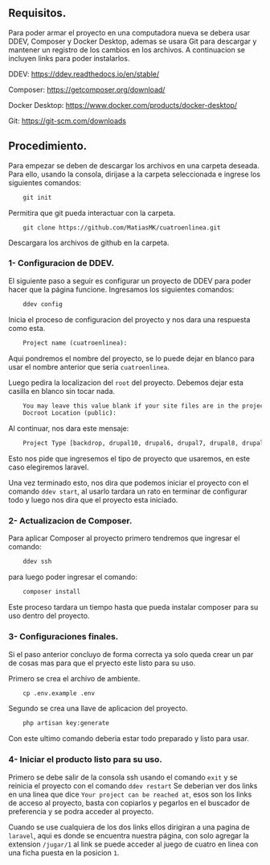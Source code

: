 ## Requisitos.

Para poder armar el proyecto en una computadora nueva se debera usar DDEV, Composer y Docker Desktop, ademas se usara Git para descargar y mantener un registro de los cambios en los archivos. A continuacion se incluyen links para poder instalarlos.

DDEV: https://ddev.readthedocs.io/en/stable/

Composer: https://getcomposer.org/download/

Docker Desktop: https://www.docker.com/products/docker-desktop/

Git: https://git-scm.com/downloads

## Procedimiento.

Para empezar se deben de descargar los archivos en una carpeta deseada. Para ello, usando la consola, dirijase a la carpeta seleccionada e ingrese los siguientes comandos:

```cmd
	git init
```
Permitira que git pueda interactuar con la carpeta.

```
	git clone https://github.com/MatiasMK/cuatroenlinea.git
```
Descargara los archivos de github en la carpeta.

### 1- Configuracion de DDEV.

El siguiente paso a seguir es configurar un proyecto de DDEV para poder hacer que la página funcione.
Ingresamos los siguientes comandos:
```cmd
	ddev config
```
Inicia el proceso de configuracion del proyecto y nos dara una respuesta como esta.
```cmd
	Project name (cuatroenlinea):
```
Aqui pondremos el nombre del proyecto, se lo puede dejar en blanco para usar el nombre anterior que seria `cuatroenlinea`.

Luego pedira la localizacion del `root` del proyecto. Debemos dejar esta casilla en blanco sin tocar nada.
```cmd
	You may leave this value blank if your site files are in the project root
	Docroot Location (public):
```

Al continuar, nos dara este mensaje:
```cmd
	Project Type [backdrop, drupal10, drupal6, drupal7, drupal8, drupal9, laravel, magento, magento2, php, shopware6, typo3, wordpress] (laravel):
```
Esto nos pide que ingresemos el tipo de proyecto que usaremos, en este caso elegiremos laravel.

Una vez terminado esto, nos dira que podemos iniciar el proyecto con el comando `ddev start`, al usarlo tardara un rato en terminar de configurar todo y luego nos dira que el proyecto esta iniciado.

### 2- Actualizacion de Composer.


Para aplicar Composer al proyecto primero tendremos que ingresar el comando:
```cmd
	ddev ssh
```
para luego poder ingresar el comando:
```cmd
	composer install
```
Este proceso tardara un tiempo hasta que pueda instalar composer para su uso dentro del proyecto.

### 3- Configuraciones finales.

Si el paso anterior concluyo de forma correcta ya solo queda crear un par de cosas mas para que el pryecto este listo para su uso.

Primero se crea el archivo de ambiente.
```cmd
	cp .env.example .env
```

Segundo se crea una llave de aplicacion del proyecto.
```cmd
	php artisan key:generate
```

Con este ultimo comando deberia estar todo preparado y listo para usar.

### 4- Iniciar el producto listo para su uso.

Primero se debe salir de la consola ssh usando el comando `exit` y se reinicia el proyecto con el comando `ddev restart`
Se deberian ver dos links en una linea que dice `Your project can be reached at`, esos son los links de acceso al proyecto, basta con copiarlos y pegarlos en el buscador de preferencia y se podra acceder al proyecto.

Cuando se use cualquiera de los dos links ellos dirigiran a una pagina de `laravel`, aqui es donde se encuentra nuestra página, con solo agregar la extension `/jugar/1` al link se puede acceder al juego de cuatro en linea con una ficha puesta en la posicion `1`.